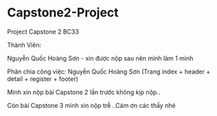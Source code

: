 # Capstone2-Project
Project Capstone 2 BC33

Thành Viên:

Nguyễn Quốc Hoàng Sơn - xin được nộp sau nên mình làm 1 mình

Phân chia công việc:
Nguyễn Quốc Hoàng Sơn (Trang index + header + detail + register + footer)



Mình xin nộp bài Capstone 2 lần trước không kịp nộp..

Còn bài Capstone 3 mình xin nộp trễ ..Cám ơn các thầy nhé 
